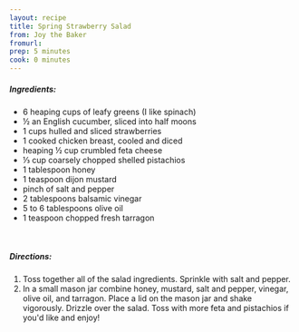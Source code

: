 ```yaml
---
layout: recipe
title: Spring Strawberry Salad
from: Joy the Baker
fromurl: 
prep: 5 minutes
cook: 0 minutes
---
```


##### Ingredients:

        
* 6 heaping cups of leafy greens (I like spinach)
* ½ an English cucumber, sliced into half moons
* 1 cups hulled and sliced strawberries
* 1 cooked chicken breast, cooled and diced
* heaping ½ cup crumbled feta cheese
* ⅓ cup coarsely chopped shelled pistachios
* 1 tablespoon honey
* 1 teaspoon dijon mustard
* pinch of salt and pepper
* 2 tablespoons balsamic vinegar
* 5 to 6 tablespoons olive oil
* 1 teaspoon chopped fresh tarragon

<br>

##### Directions:

1. Toss together all of the salad ingredients. Sprinkle with salt and pepper.
2. In a small mason jar combine honey, mustard, salt and pepper,
vinegar, olive oil, and tarragon. Place a lid on the mason jar and
shake vigorously. Drizzle over the salad. Toss with more feta and
pistachios if you'd like and enjoy!
